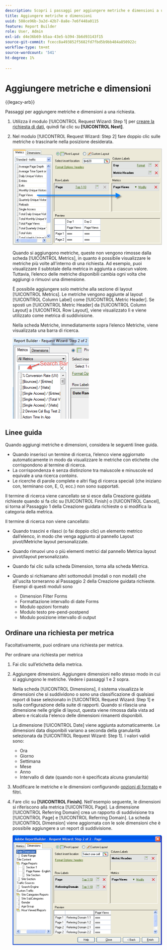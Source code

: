 ```yaml
---
description: Scopri i passaggi per aggiungere metriche e dimensioni a una richiesta.
title: Aggiungere metriche e dimensioni
uuid: 588ce96b-3a2d-42b7-8a8e-7e6f448a0115
feature: Report Builder
role: User, Admin
exl-id: d4e36b69-b5aa-43e5-b394-3b6d93143f15
source-git-commit: fcecc8a493852f5682fd7fbd5b9bb484a850922c
workflow-type: tm+mt
source-wordcount: '541'
ht-degree: 1%

---
```


# Aggiungere metriche e dimensioni

{{legacy-arb}}

Passaggi per aggiungere metriche e dimensioni a una richiesta.

1. Utilizza il modulo [!UICONTROL Request Wizard: Step 1] per [creare la richiesta di dati](/help/analyze/legacy-report-builder/data-requests/data-requests.md), quindi fai clic su **[!UICONTROL Next]**.
1. Nel modulo [!UICONTROL Request Wizard: Step 2] fare doppio clic sulle metriche o trascinarle nella posizione desiderata.

   ![Schermata che mostra la Richiesta guidata: passaggio 2 con una freccia che punta dall&#39;elenco delle metriche alla sezione di visualizzazione della pagina desiderata.](assets/adding_metrics.png)

   Quando si aggiungono metriche, queste non vengono rimosse dalla scheda [!UICONTROL Metrics], in quanto è possibile visualizzare le metriche più volte all&#39;interno di una richiesta. Ad esempio, puoi visualizzare il subtotale della metrica in aggiunta a ciascun valore. Tuttavia, l’elenco delle metriche disponibili cambia ogni volta che aggiungi o rimuovi una dimensione.

   È possibile aggiungere solo metriche alla sezione di layout [!UICONTROL Metrics]. Le metriche vengono aggiunte al layout [!UICONTROL Column Label] come [!UICONTROL Metric Header]. Se sposti un [!UICONTROL Metric Header] da [!UICONTROL Column Layout] a [!UICONTROL Row Layout], viene visualizzato lì e viene utilizzato come metrica di suddivisione.

   Nella scheda Metriche, immediatamente sopra l’elenco Metriche, viene visualizzata una barra di ricerca.

   ![Schermata che mostra la barra di ricerca delle metriche.](assets/search_bar_metric.png)

## Linee guida

Quando aggiungi metriche e dimensioni, considera le seguenti linee guida.

* Quando inserisci un termine di ricerca, l’elenco viene aggiornato automaticamente in modo da visualizzare le metriche con etichette che corrispondono al termine di ricerca.
* La corrispondenza è senza distinzione tra maiuscole e minuscole ed equivale a una ricerca *contains*.
* Le ricerche di parole complete e altri flag di ricerca speciali (che iniziano con, terminano con, E, O, ecc.) non sono supportati.

Il termine di ricerca viene cancellato se si esce dalla Creazione guidata richieste quando si fa clic su [!UICONTROL Finish] o [!UICONTROL Cancel], si torna al Passaggio 1 della Creazione guidata richieste o si modifica la categoria della metrica.

Il termine di ricerca non viene cancellato:

* Quando trascini e rilasci (o fai doppio clic) un elemento metrico dall’elenco, in modo che venga aggiunto al pannello Layout pivot/Metriche layout personalizzate.
* Quando rimuovi uno o più elementi metrici dal pannello Metrica layout pivot/layout personalizzato.
* Quando fai clic sulla scheda Dimension, torna alla scheda Metrica.
* Quando si richiamano altri sottomoduli (modali o non modali) che all&#39;uscita torneranno al Passaggio 2 della Creazione guidata richieste. Esempi di questi moduli sono

   * Dimension Filter Forms
   * Formattazione intervallo di date Forms
   * Modulo opzioni formato
   * Modulo testo pre-pend-postpend
   * Modulo posizione intervallo di output

## Ordinare una richiesta per metrica

Facoltativamente, puoi ordinare una richiesta per metrica.

Per ordinare una richiesta per metrica

1. Fai clic sull’etichetta della metrica.
1. Aggiungere dimensioni. Aggiungere dimensioni nello stesso modo in cui si aggiungono le metriche. Vedere i passaggi 1 e 2 sopra.

   Nella scheda [!UICONTROL Dimensions], il sistema visualizza le dimensioni che si suddividono o sono una classificazione di qualsiasi report di base selezionato in [!UICONTROL Request Wizard: Step 1] e sulla configurazione della suite di rapporti. Quando si rilascia una dimensione nelle griglie di layout, questa viene rimossa dalla vista ad albero e ricalcola l&#39;elenco delle dimensioni rimanenti disponibili.

   La dimensione [!UICONTROL Date] viene aggiunta automaticamente. Le dimensioni data disponibili variano a seconda della granularità selezionata da [!UICONTROL Request Wizard: Step 1]. I valori validi sono:

   * Ora
   * Giorno
   * Settimana
   * Mese
   * Anno
   * Intervallo di date (quando non è specificata alcuna granularità)

1. Modificare le metriche e le dimensioni configurando [opzioni di formato](/help/analyze/legacy-report-builder/layout/t-format-display-headers.md) e filtri.
1. Fare clic su **[!UICONTROL Finish]**.
Nell&#39;esempio seguente, le dimensioni si riferiscono alla metrica [!UICONTROL Page]. La dimensione [!UICONTROL Referring Domain] crea un rapporto di suddivisione tra [!UICONTROL Page] e [!UICONTROL Referring Domain]. La scheda [!UICONTROL Dimension] viene aggiornata con le sole dimensioni che è possibile aggiungere a un report di suddivisione.

   ![Schermata che mostra le dimensioni relative alla metrica.](assets/page_pageview_02.png)
